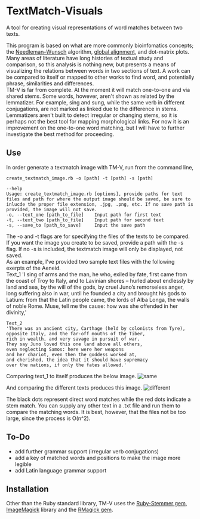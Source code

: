 TextMatch-Visuals
=================

A tool for creating visual representations of word matches between two texts.

This program is based on what are more commonly bioinfomatics concepts; the [Needleman–Wunsch](http://en.wikipedia.org/wiki/Needleman%E2%80%93Wunsch_algorithm) algorithm, 
[global alignment](http://en.wikipedia.org/wiki/Sequence_alignment#Global_and_local_alignments), and dot-matrix plots.  Many areas of literature have long histories of textual study 
and comparison, so this analysis is nothing new, but presents a means of visualizing the relations between words in two sections of text.  A work can be compared to itself or mapped to other works to find word, and potentially phrase, similarities and differences.  
TM-V is far from complete.  At the moment it will match one-to-one and via shared stems.  Some words, however, aren't shown as related by the lemmatizer. For example, sing and sung, while the same verb in different conjugations, are not marked as linked due to the difference in stems.  Lemmatizers aren't built to detect irregular or changing stems, so it is perhaps not the best tool for mapping morphological links. For now it is an improvement on the one-to-one word matching, but I will have to further investigate the best method for proceeding.

Use
---
In order generate a textmatch image with TM-V, run from the command line, 

	create_textmatch_image.rb -o [path] -t [path] -s [path]

	--help
	Usage: create_textmatch_image.rb [options], provide paths for text files and path for where the output image should be saved, be sure to inlucde the proper file extension, .jpg, .png, etc. If no save path is provided, the image will not save.
    -o, --text_one [path_to_file]    Input path for first text
    -t, --text_two [path_to_file]    Input path for second text
    -s, --save_to [path_to_save]     Input the save path


The -o and -t flags are for specifying the files of the texts to be compared.  If you want the image you create to be saved, provide a path with the -s flag.  If no -s is included, the textmatch image will only be displayed, not saved.  
As an example, I've provided two sample text files with the following exerpts of the Aeneid.   
	Text_1
    'I sing of arms and the man, he who, exiled by fate,
	first came from the coast of Troy to Italy, and to
	Lavinian shores – hurled about endlessly by land and sea,
	by the will of the gods, by cruel Juno’s remorseless anger,
	long suffering also in war, until he founded a city
	and brought his gods to Latium: from that the Latin people
	came, the lords of Alba Longa, the walls of noble Rome.
	Muse, tell me the cause: how was she offended in her divinity,'

	Text_2
	'There was an ancient city, Carthage (held by colonists from Tyre),
	opposite Italy, and the far-off mouths of the Tiber,
	rich in wealth, and very savage in pursuit of war.
	They say Juno loved this one land above all others,
	even neglecting Samos: here were her weapons
	and her chariot, even then the goddess worked at,
	and cherished, the idea that it should have supremacy
	over the nations, if only the fates allowed.'

Comparing text_1 to itself produces the below image.
![same](http://imgur.com/8ggWG.jpg)

And comparing the different texts produces this image.
![different](http://imgur.com/yM8Sk.jpg)

The black dots represent direct word matches while the red dots indicate a stem match. You can supply any other text in a .txt file and run them to compare the matching words.  It is best, however, that the files not be too large, since the process is O(n^2).

To-Do
----- 
*  add further grammar support (irregular verb conjugations) 
*  add a key of matched words and positions to make the image more legible 
*  add Latin language grammar support

Installation
------------
Other than the Ruby standard library, TM-V uses the [Ruby-Stemmer gem](https://github.com/aurelian/ruby-stemmer), [ImageMagick](http://www.imagemagick.org/script/index.php) library 
and the [RMagick gem](http://rmagick.rubyforge.org/). 
